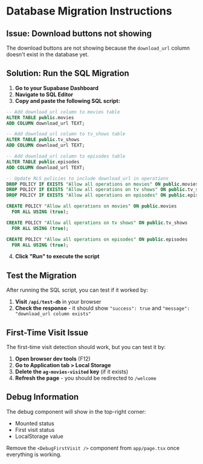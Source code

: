 # Database Migration Instructions

## Issue: Download buttons not showing

The download buttons are not showing because the `download_url` column doesn't exist in the database yet.

## Solution: Run the SQL Migration

1. **Go to your Supabase Dashboard**
2. **Navigate to SQL Editor**
3. **Copy and paste the following SQL script:**

```sql
-- Add download_url column to movies table
ALTER TABLE public.movies 
ADD COLUMN download_url TEXT;

-- Add download_url column to tv_shows table  
ALTER TABLE public.tv_shows 
ADD COLUMN download_url TEXT;

-- Add download_url column to episodes table
ALTER TABLE public.episodes 
ADD COLUMN download_url TEXT;

-- Update RLS policies to include download_url in operations
DROP POLICY IF EXISTS "Allow all operations on movies" ON public.movies;
DROP POLICY IF EXISTS "Allow all operations on tv shows" ON public.tv_shows;
DROP POLICY IF EXISTS "Allow all operations on episodes" ON public.episodes;

CREATE POLICY "Allow all operations on movies" ON public.movies
  FOR ALL USING (true);

CREATE POLICY "Allow all operations on tv shows" ON public.tv_shows
  FOR ALL USING (true);

CREATE POLICY "Allow all operations on episodes" ON public.episodes
  FOR ALL USING (true);
```

4. **Click "Run" to execute the script**

## Test the Migration

After running the SQL script, you can test if it worked by:

1. **Visit `/api/test-db`** in your browser
2. **Check the response** - it should show `"success": true` and `"message": "download_url column exists"`

## First-Time Visit Issue

The first-time visit detection should work, but you can test it by:

1. **Open browser dev tools** (F12)
2. **Go to Application tab > Local Storage**
3. **Delete the `ag-movies-visited` key** (if it exists)
4. **Refresh the page** - you should be redirected to `/welcome`

## Debug Information

The debug component will show in the top-right corner:
- Mounted status
- First visit status  
- LocalStorage value

Remove the `<DebugFirstVisit />` component from `app/page.tsx` once everything is working.
